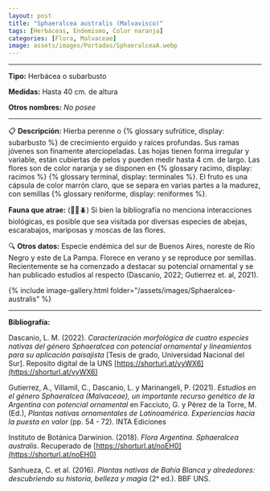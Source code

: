```yaml
---
layout: post
title: "Sphaeralcea australis (Malvavisco)"
tags: [Herbáceas, Endemismo, Color naranja]
categories: [Flora, Malvaceae]
image: assets/images/Portadas/SphaeralceaA.webp
---
```


***

**Tipo:** Herbácea o subarbusto

**Medidas:** Hasta 40 cm. de altura

**Otros nombres:** *No posee*

***

📋 **Descripción:** Hierba perenne o {% glossary sufrútice, display: subarbusto %} de crecimiento erguido y raíces profundas. Sus ramas jóvenes son finamente aterciopeladas. Las hojas tienen forma irregular y variable, están cubiertas de pelos y pueden medir hasta 4 cm. de largo. Las flores son de color naranja y se disponen en {% glossary racimo, display: racimos %} {% glossary terminal, display: terminales %}. El fruto es una cápsula de color marrón claro, que se separa en varias partes a la madurez, con semillas {% glossary reniforme, display: reniformes %}.

**Fauna que atrae:** (🦋🐝🪲) Si bien la bibliografía no menciona interacciones biológicas, es posible que sea visitada por diversas especies de abejas, escarabajos, mariposas y moscas de las flores.

🔍 **Otros datos:** Especie endémica del sur de Buenos Aires, noreste de Río Negro y este de La Pampa. Florece en verano y se reproduce por semillas. Recientemente se ha comenzado a destacar su potencial ornamental y se han publicado estudios al respecto (Dascanio, 2022; Gutierrez et. al, 2021).

 {% include image-gallery.html folder="/assets/images/Sphaeralcea-australis" %}

***

**Bibliografía:**

Dascanio, L. M. (2022). *Caracterización morfológica de cuatro especies nativas del género Sphaeralcea con potencial ornamental y lineamientos para su aplicación paisajista* [Tesis de grado, Universidad Nacional del Sur]. Reposito digital de la UNS 
[https://shorturl.at/vyWX6](https://shorturl.at/vyWX6)

Gutierrez, A., Villamil, C., Dascanio, L. y Marinangeli, P. (2021). *Estudios en el género Sphaeralcea (Malvaceae), un importante recurso genético de la Argentina con potencial ornamental* en Facciuto, G. y Pérez de la Torre, M. (Ed.), *Plantas nativas ornamentales de Latinoamérica. Experiencias hacia la puesta en valor* (pp. 54 - 72). INTA Ediciones

Instituto de Botánica Darwinion. (2018). *Flora Argentina. Sphaeralcea australis*. Recuperado de 
[https://shorturl.at/noEH0](https://shorturl.at/noEH0)

Sanhueza, C. et al. (2016). *Plantas nativas de Bahía Blanca y alrededores: descubriendo su historia, belleza y magia* (2ᵃ ed.). BBF UNS.
